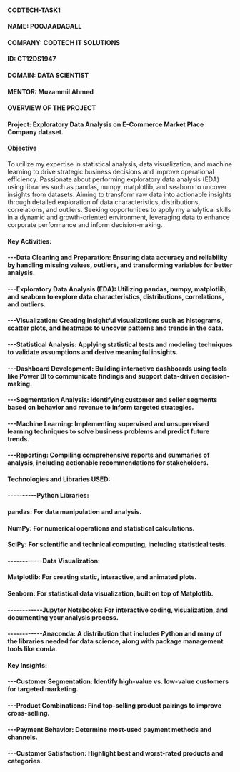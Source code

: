 #### CODTECH-TASK1
#### NAME: POOJAADAGALL
#### COMPANY: CODTECH IT SOLUTIONS
#### ID: CT12DS1947
#### DOMAIN: DATA SCIENTIST
#### MENTOR: Muzammil Ahmed

#### OVERVIEW OF THE PROJECT

#### Project: Exploratory Data Analysis on E-Commerce Market Place Company dataset.

#### Objective
To utilize my expertise in statistical analysis, data visualization, and machine learning to drive strategic business decisions and improve operational efficiency. Passionate about performing exploratory data analysis (EDA) using libraries such as pandas, numpy, matplotlib, and seaborn to uncover insights from datasets. Aiming to transform raw data into actionable insights through detailed exploration of data characteristics, distributions, correlations, and outliers. Seeking opportunities to apply my analytical skills in a dynamic and growth-oriented environment, leveraging data to enhance corporate performance and inform decision-making.

#### Key Activities:

#### ---Data Cleaning and Preparation: Ensuring data accuracy and reliability by handling missing values, outliers, and transforming variables for better analysis.

#### ---Exploratory Data Analysis (EDA): Utilizing pandas, numpy, matplotlib, and seaborn to explore data characteristics, distributions, correlations, and outliers.

#### ---Visualization: Creating insightful visualizations such as histograms, scatter plots, and heatmaps to uncover patterns and trends in the data.

#### ---Statistical Analysis: Applying statistical tests and modeling techniques to validate assumptions and derive meaningful insights.

#### ---Dashboard Development: Building interactive dashboards using tools like Power BI to communicate findings and support data-driven decision-making.

#### ---Segmentation Analysis: Identifying customer and seller segments based on behavior and revenue to inform targeted strategies.

#### ---Machine Learning: Implementing supervised and unsupervised learning techniques to solve business problems and predict future trends.

#### ---Reporting: Compiling comprehensive reports and summaries of analysis, including actionable recommendations for stakeholders.

 
 
 
 #### Technologies and Libraries USED:

 #### ----------Python Libraries:
             
  #### pandas: For data manipulation and analysis.
  #### NumPy: For numerical operations and statistical calculations.
  #### SciPy: For scientific and technical computing, including statistical tests.
        
#### ------------Data Visualization:

 #### Matplotlib: For creating static, interactive, and animated plots.
 #### Seaborn: For statistical data visualization, built on top of Matplotlib.

#### ------------Jupyter Notebooks: For interactive coding, visualization, and documenting your analysis process.

#### ------------Anaconda: A distribution that includes Python and many of the libraries needed for data science, along with package management tools like conda.


#### Key Insights:

#### ---Customer Segmentation: Identify high-value vs. low-value customers for targeted marketing.

#### ---Product Combinations: Find top-selling product pairings to improve cross-selling.

#### ---Payment Behavior: Determine most-used payment methods and channels.

#### ---Customer Satisfaction: Highlight best and worst-rated products and categories.

